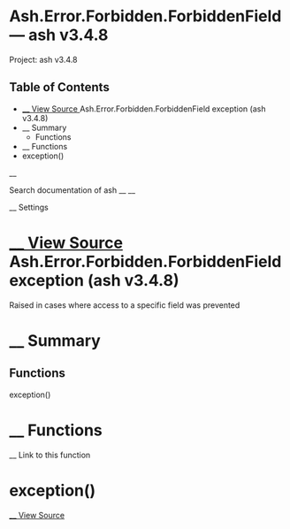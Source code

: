 # Ash.Error.Forbidden.ForbiddenField — ash v3.4.8

Project: ash v3.4.8

## Table of Contents

- [ __ View Source ](external_link) Ash.Error.Forbidden.ForbiddenField exception (ash v3.4.8)
- __ Summary
  - Functions
- __ Functions
- exception()

__

Search documentation of ash __ __

__ Settings

#  [ __ View Source ](external_link) Ash.Error.Forbidden.ForbiddenField exception (ash v3.4.8)

Raised in cases where access to a specific field was prevented

#  __ Summary

##  Functions

exception()

#  __ Functions

__ Link to this function

# exception()

[ __ View Source ](external_link)
